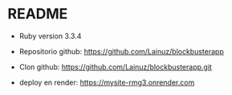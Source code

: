 # README


* Ruby version 3.3.4

* Repositorio github: https://github.com/Lainuz/blockbusterapp

* Clon github: https://github.com/Lainuz/blockbusterapp.git




* deploy en render: https://mysite-rmg3.onrender.com

